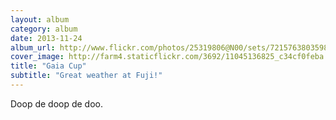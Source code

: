 ```yaml
---
layout: album
category: album
date: 2013-11-24
album_url: http://www.flickr.com/photos/25319806@N00/sets/72157638035987986/
cover_image: http://farm4.staticflickr.com/3692/11045136825_c34cf0feba.jpg
title: "Gaia Cup"
subtitle: "Great weather at Fuji!"
---
```


Doop de doop de doo.